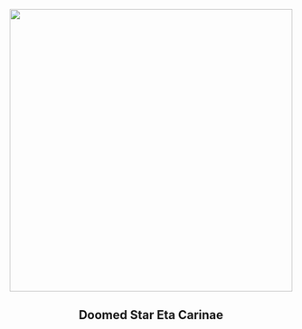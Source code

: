 
<p align="center"><img src="https://apod.nasa.gov/apod/image/2307/EtaCarinae_HubbleSchmidt_960.jpg" width="500" height="500"></p>
<h2 align="center"> Doomed Star Eta Carinae </h2>
